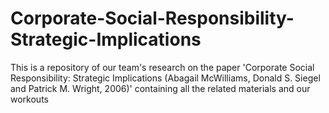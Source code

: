 # Corporate-Social-Responsibility-Strategic-Implications
This is a repository of our team's research on the paper 'Corporate Social Responsibility: Strategic Implications (Abagail McWilliams, Donald S. Siegel and Patrick M. Wright, 2006)' containing all the related materials and our workouts
